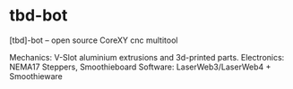# tbd-bot
[tbd]-bot – open source CoreXY cnc multitool 

Mechanics: V-Slot aluminium extrusions and 3d-printed parts. 
Electronics: NEMA17 Steppers, Smoothieboard
Software: LaserWeb3/LaserWeb4 + Smoothieware
